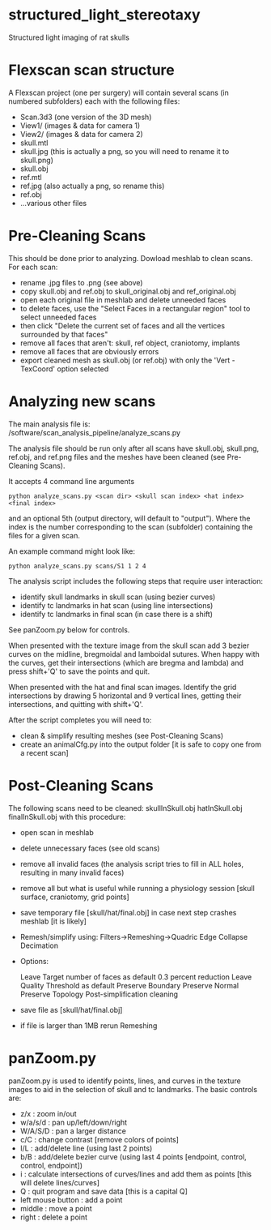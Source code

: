 structured_light_stereotaxy
===========================

Structured light imaging of rat skulls


Flexscan scan structure
==========================

A Flexscan project (one per surgery) will contain several scans (in numbered subfolders) each 
with the following files:

* Scan<index>.3d3 (one version of the 3D mesh)
* View1/ (images & data for camera 1)
* View2/ (images & data for camera 2)
* skull.mtl
* skull.jpg (this is actually a png, so you will need to rename it to skull.png)
* skull.obj
* ref.mtl
* ref.jpg (also actually a png, so rename this)
* ref.obj
* ...various other files


Pre-Cleaning Scans
===========================

This should be done prior to analyzing. Dowload meshlab to clean scans. For each scan:

* rename .jpg files to .png (see above)
* copy skull.obj and ref.obj to skull_original.obj and ref_original.obj
* open each original file in meshlab and delete unneeded faces
* to delete faces, use the "Select Faces in a rectangular region" tool to select unneeded faces
* then click "Delete the current set of faces and all the vertices surrounded by that faces"
* remove all faces that aren't: skull, ref object, craniotomy, implants
* remove all faces that are obviously errors
* export cleaned mesh as skull.obj (or ref.obj) with only the 'Vert - TexCoord' option selected


Analyzing new scans
===========================

The main analysis file is: /software/scan_analysis_pipeline/analyze_scans.py

The analysis file should be run only after all scans have skull.obj, skull.png, 
ref.obj, and ref.png files and the meshes have been cleaned (see Pre-Cleaning Scans).

It accepts 4 command line arguments

    python analyze_scans.py <scan dir> <skull scan index> <hat index> <final index>

and an optional 5th (output directory, will default to "output"). Where the index is the number 
corresponding to the scan (subfolder) containing the files for a given scan.

An example command might look like:

    python analyze_scans.py scans/S1 1 2 4

The analysis script includes the following steps that require user interaction:

* identify skull landmarks in skull scan (using bezier curves)
* identify tc landmarks in hat scan (using line intersections)
* identify tc landmarks in final scan (in case there is a shift)

See panZoom.py below for controls.

When presented with the texture image from the skull scan add 3 bezier curves on the midline, 
bregmoidal and lamboidal sutures. When happy with the curves, get their intersections (which are bregma and lambda) 
and press shift+'Q' to save the points and quit.

When presented with the hat and final scan images. Identify the grid intersections by drawing 5 horizontal 
and 9 vertical lines, getting their intersections, and quitting with shift+'Q'.

After the script completes you will need to:

* clean & simplify resulting meshes (see Post-Cleaning Scans)
* create an animalCfg.py into the output folder [it is safe to copy one from a recent scan]


Post-Cleaning Scans
=============================

The following scans need to be cleaned: skullInSkull.obj hatInSkull.obj finalInSkull.obj
with this procedure:

* open scan in meshlab
* delete unnecessary faces (see old scans)
* remove all invalid faces (the analysis script tries to fill in ALL holes, resulting in many invalid faces)
* remove all but what is useful while running a physiology session [skull surface, craniotomy, grid points]
* save temporary file [skull/hat/final.obj] in case next step crashes meshlab [it is likely]
* Remesh/simplify using: Filters->Remeshing->Quadric Edge Collapse Decimation
* Options:

    Leave Target number of faces as default
    0.3 percent reduction
    Leave Quality Threshold as default
    Preserve Boundary
    Preserve Normal
    Preserve Topology
    Post-simplification cleaning

* save file as [skull/hat/final.obj]
* if file is larger than 1MB rerun Remeshing


panZoom.py
=============================

panZoom.py is used to identify points, lines, and curves in the texture images to aid in the selection of 
skull and tc landmarks. The basic controls are:

* z/x : zoom in/out
* w/a/s/d : pan up/left/down/right
* W/A/S/D : pan a larger distance
* c/C : change contrast [remove colors of points]
* l/L : add/delete line (using last 2 points)
* b/B : add/delete bezier curve (using last 4 points [endpoint, control, control, endpoint])
* i : calculate intersections of curves/lines and add them as points [this will delete lines/curves]
* Q : quit program and save data [this is a capital Q]
* left mouse button : add a point
* middle : move a point
* right : delete a point
